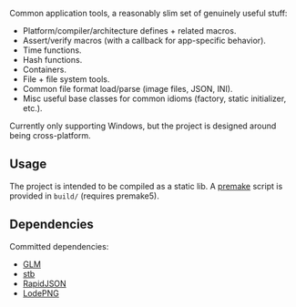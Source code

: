 Common application tools, a reasonably slim set of genuinely useful stuff:

- Platform/compiler/architecture defines + related macros.
- Assert/verify macros (with a callback for app-specific behavior).
- Time functions.
- Hash functions.
- Containers.
- File + file system tools.
- Common file format load/parse (image files, JSON, INI).
- Misc useful base classes for common idioms (factory, static initializer, etc.).

Currently only supporting Windows, but the project is designed around being cross-platform.

## Usage ##
The project is intended to be compiled as a static lib. A [premake](https://premake.github.io/) script is provided in `build/` (requires premake5).

## Dependencies ##
Committed dependencies:

- [GLM](https://github.com/g-truc/glm)
- [stb](https://github.com/nothings/stb)
- [RapidJSON](http://rapidjson.org/)
- [LodePNG]([http://lodev.org/lodepng/)